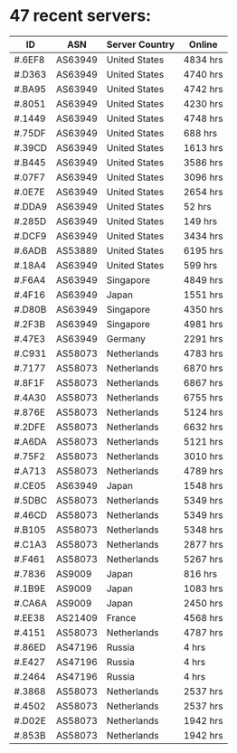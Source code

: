 # 47 recent servers:

| ID | ASN | Server Country | Online |
| ------ | ------ | ------ | ------ |
| #.6EF8 | AS63949 | United States | 4834 hrs |
| #.D363 | AS63949 | United States | 4740 hrs |
| #.BA95 | AS63949 | United States | 4742 hrs |
| #.8051 | AS63949 | United States | 4230 hrs |
| #.1449 | AS63949 | United States | 4748 hrs |
| #.75DF | AS63949 | United States | 688 hrs |
| #.39CD | AS63949 | United States | 1613 hrs |
| #.B445 | AS63949 | United States | 3586 hrs |
| #.07F7 | AS63949 | United States | 3096 hrs |
| #.0E7E | AS63949 | United States | 2654 hrs |
| #.DDA9 | AS63949 | United States | 52 hrs |
| #.285D | AS63949 | United States | 149 hrs |
| #.DCF9 | AS63949 | United States | 3434 hrs |
| #.6ADB | AS53889 | United States | 6195 hrs |
| #.18A4 | AS63949 | United States | 599 hrs |
| #.F6A4 | AS63949 | Singapore | 4849 hrs |
| #.4F16 | AS63949 | Japan | 1551 hrs |
| #.D80B | AS63949 | Singapore | 4350 hrs |
| #.2F3B | AS63949 | Singapore | 4981 hrs |
| #.47E3 | AS63949 | Germany | 2291 hrs |
| #.C931 | AS58073 | Netherlands | 4783 hrs |
| #.7177 | AS58073 | Netherlands | 6870 hrs |
| #.8F1F | AS58073 | Netherlands | 6867 hrs |
| #.4A30 | AS58073 | Netherlands | 6755 hrs |
| #.876E | AS58073 | Netherlands | 5124 hrs |
| #.2DFE | AS58073 | Netherlands | 6632 hrs |
| #.A6DA | AS58073 | Netherlands | 5121 hrs |
| #.75F2 | AS58073 | Netherlands | 3010 hrs |
| #.A713 | AS58073 | Netherlands | 4789 hrs |
| #.CE05 | AS63949 | Japan | 1548 hrs |
| #.5DBC | AS58073 | Netherlands | 5349 hrs |
| #.46CD | AS58073 | Netherlands | 5349 hrs |
| #.B105 | AS58073 | Netherlands | 5348 hrs |
| #.C1A3 | AS58073 | Netherlands | 2877 hrs |
| #.F461 | AS58073 | Netherlands | 5267 hrs |
| #.7836 | AS9009 | Japan | 816 hrs |
| #.1B9E | AS9009 | Japan | 1083 hrs |
| #.CA6A | AS9009 | Japan | 2450 hrs |
| #.EE38 | AS21409 | France | 4568 hrs |
| #.4151 | AS58073 | Netherlands | 4787 hrs |
| #.86ED | AS47196 | Russia | 4 hrs |
| #.E427 | AS47196 | Russia | 4 hrs |
| #.2464 | AS47196 | Russia | 4 hrs |
| #.3868 | AS58073 | Netherlands | 2537 hrs |
| #.4502 | AS58073 | Netherlands | 2537 hrs |
| #.D02E | AS58073 | Netherlands | 1942 hrs |
| #.853B | AS58073 | Netherlands | 1942 hrs |

